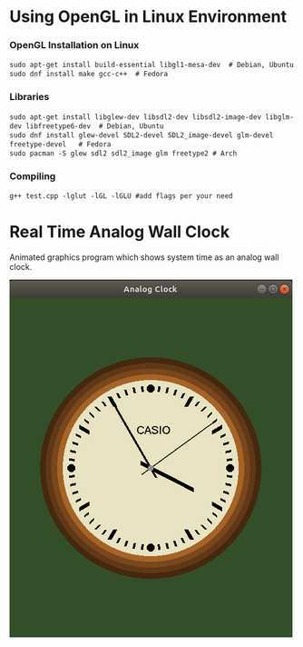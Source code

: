 # Using OpenGL in Linux Environment

### OpenGL Installation on Linux
```
sudo apt-get install build-essential libgl1-mesa-dev  # Debian, Ubuntu
sudo dnf install make gcc-c++  # Fedora
```

### Libraries
```
sudo apt-get install libglew-dev libsdl2-dev libsdl2-image-dev libglm-dev libfreetype6-dev  # Debian, Ubuntu
sudo dnf install glew-devel SDL2-devel SDL2_image-devel glm-devel freetype-devel   # Fedora
sudo pacman -S glew sdl2 sdl2_image glm freetype2 # Arch
```


### Compiling

```
g++ test.cpp -lglut -lGL -lGLU #add flags per your need
```

# Real Time Analog Wall Clock

Animated graphics program which shows system time as an analog wall clock.

![alt text](https://github.com/kfoozminus/Analog-Wall-Clock-Graphics-Project-/blob/master/Screenshot.png)
